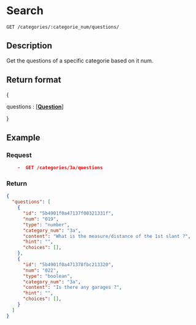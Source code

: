 # Search

    GET /categories/:categorie_num/questions/

## Description

Get the questions of a specific categorie based on it num.

## Return format

{

questions : [**[Question][]**]

}

## Example

### **Request**

```JSON
    -  GET /categories/3a/questions
```

### **Return**

```JSON
{
  "questions": [
    {
      "id": "5b4901f0a47137f00321331f",
      "num": "019",
      "type": "number",
      "category_num": "3a",
      "content": "What is the measure/distance of the 1st slant ?",
      "hint": "",
      "choices": [],
    },
    {
      "id": "5b4901f0a471378fbc213320",
      "num": "022",
      "type": "boolean",
      "category_num": "3a",
      "content": "Is there any garages ?",
      "hint": "",
      "choices": [],
    }
  ]
}
```

[question]: ../../formats.md#question-format
